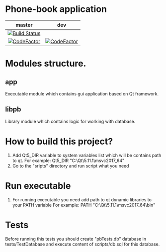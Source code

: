 # Phone-book application

master|dev
:---:|:---:
|[![Build Status](https://travis-ci.org/disrado/phone-book.svg?branch=master)](https://travis-ci.org/disrado/phone-book)|
|[![CodeFactor](https://www.codefactor.io/repository/github/disrado/phone-book/badge)](https://www.codefactor.io/repository/github/disrado/phone-book)|[![CodeFactor](https://www.codefactor.io/repository/github/disrado/phone-book/badge/feature/readme-improving)](https://www.codefactor.io/repository/github/disrado/phone-book/overview/feature/readme-improving)

# Modules structure.

## app
Executable module which contains gui application based on Qt framework.

## libpb
Library module which contains logic for working with database.

# How to build this project?
1. Add Qt5_DIR variable to system variables list which will be contains path to qt.
For example: Qt5_DIR "C:\Qt\5.11.1\msvc2017_64"
2. Go to the "sripts" directory and run script what you need

# Run executable
1. For running executable you need add path to qt dynamic libraries to your PATH variable
For example: PATH "C:\Qt\5.11.1\msvc2017_64\bin"

# Tests

Before running this tests you should create "pbTests.db" database in tests/TestDatabase
and execute content of scripts/db.sql for this database.